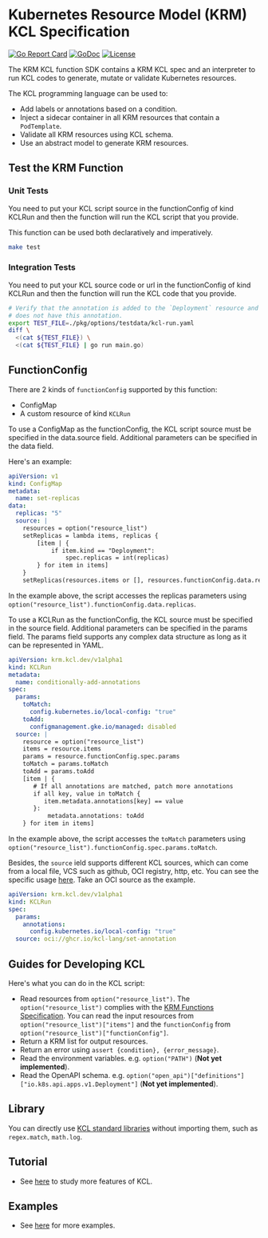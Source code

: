 # Kubernetes Resource Model (KRM) KCL Specification

[![Go Report Card](https://goreportcard.com/badge/kcl-lang.io/krm-kcl)](https://goreportcard.com/report/kcl-lang.io/krm-kcl)
[![GoDoc](https://godoc.org/kcl-lang.io/krm-kcl?status.svg)](https://godoc.org/kcl-lang.io/krm-kcl)
[![License](https://img.shields.io/badge/License-Apache%202.0-blue.svg)](https://kcl-lang.io/krm-kcl/blob/main/LICENSE)

The KRM KCL function SDK contains a KRM KCL spec and an interpreter to run KCL codes to generate, mutate or validate Kubernetes resources.

The KCL programming language can be used to:

+ Add labels or annotations based on a condition.
+ Inject a sidecar container in all KRM resources that contain a `PodTemplate`.
+ Validate all KRM resources using KCL schema.
+ Use an abstract model to generate KRM resources.

## Test the KRM Function

### Unit Tests

You need to put your KCL script source in the functionConfig of kind KCLRun and then the function will run the KCL script that you provide.

This function can be used both declaratively and imperatively.

```bash
make test
```

### Integration Tests

You need to put your KCL source code or url in the functionConfig of kind KCLRun and then the function will run the KCL code that you provide.

```bash
# Verify that the annotation is added to the `Deployment` resource and the other resource `Service` 
# does not have this annotation.
export TEST_FILE=./pkg/options/testdata/kcl-run.yaml
diff \
  <(cat ${TEST_FILE}) \
  <(cat ${TEST_FILE} | go run main.go)
```

## FunctionConfig

There are 2 kinds of `functionConfig` supported by this function:

+ ConfigMap
+ A custom resource of kind `KCLRun`

To use a ConfigMap as the functionConfig, the KCL script source must be specified in the data.source field. Additional parameters can be specified in the data field.

Here's an example:

```yaml
apiVersion: v1
kind: ConfigMap
metadata:
  name: set-replicas
data:
  replicas: "5"
  source: |
    resources = option("resource_list")
    setReplicas = lambda items, replicas {
        [item | {
            if item.kind == "Deployment": 
                spec.replicas = int(replicas)
        } for item in items]
    }
    setReplicas(resources.items or [], resources.functionConfig.data.replicas)
```

In the example above, the script accesses the replicas parameters using `option("resource_list").functionConfig.data.replicas`.

To use a KCLRun as the functionConfig, the KCL source must be specified in the source field. Additional parameters can be specified in the params field. The params field supports any complex data structure as long as it can be represented in YAML.

```yaml
apiVersion: krm.kcl.dev/v1alpha1
kind: KCLRun
metadata:
  name: conditionally-add-annotations
spec:
  params:
    toMatch:
      config.kubernetes.io/local-config: "true"
    toAdd:
      configmanagement.gke.io/managed: disabled
  source: |
    resource = option("resource_list")
    items = resource.items
    params = resource.functionConfig.spec.params
    toMatch = params.toMatch
    toAdd = params.toAdd
    [item | {
       # If all annotations are matched, patch more annotations
       if all key, value in toMatch {
          item.metadata.annotations[key] == value
       }:
           metadata.annotations: toAdd
    } for item in items]
```

In the example above, the script accesses the `toMatch` parameters using `option("resource_list").functionConfig.spec.params.toMatch`.

Besides, the `source` ield supports different KCL sources, which can come from a local file, VCS such as github, OCI registry, http, etc. You can see the specific usage [here](./pkg/options/testdata/). Take an OCI source as the example.

```yaml
apiVersion: krm.kcl.dev/v1alpha1
kind: KCLRun
spec:
  params:
    annotations:
      config.kubernetes.io/local-config: "true"
  source: oci://ghcr.io/kcl-lang/set-annotation
```

## Guides for Developing KCL

Here's what you can do in the KCL script:

+ Read resources from `option("resource_list")`. The `option("resource_list")` complies with the [KRM Functions Specification](https://github.com/kubernetes-sigs/kustomize/blob/master/cmd/config/docs/api-conventions/functions-spec.md#krm-functions-specification). You can read the input resources from `option("resource_list")["items"]` and the `functionConfig` from `option("resource_list")["functionConfig"]`.
+ Return a KRM list for output resources.
+ Return an error using `assert {condition}, {error_message}`.
+ Read the environment variables. e.g. `option("PATH")` (**Not yet implemented**).
+ Read the OpenAPI schema. e.g. `option("open_api")["definitions"]["io.k8s.api.apps.v1.Deployment"]` (**Not yet implemented**).

## Library

You can directly use [KCL standard libraries](https://kcl-lang.io/docs/reference/model/overview) without importing them, such as `regex.match`, `math.log`.

## Tutorial

+ See [here](https://kcl-lang.io/docs/reference/lang/tour) to study more features of KCL.

## Examples

+ See [here](./examples/README.md) for more examples.
